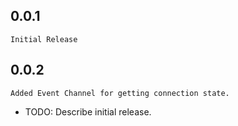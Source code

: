 ## 0.0.1
    Initial Release

## 0.0.2
    Added Event Channel for getting connection state. 
* TODO: Describe initial release.
